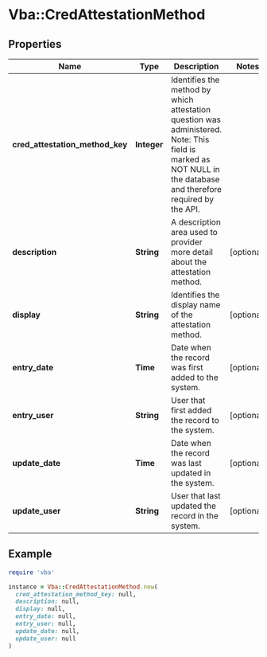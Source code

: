 # Vba::CredAttestationMethod

## Properties

| Name | Type | Description | Notes |
| ---- | ---- | ----------- | ----- |
| **cred_attestation_method_key** | **Integer** | Identifies the method by which attestation question was administered. Note: This field is marked as NOT NULL in the database and therefore required by the API. |  |
| **description** | **String** | A description area used to provider more detail about the attestation method. | [optional] |
| **display** | **String** | Identifies the display name of the attestation method. | [optional] |
| **entry_date** | **Time** | Date when the record was first added to the system. | [optional] |
| **entry_user** | **String** | User that first added the record to the system. | [optional] |
| **update_date** | **Time** | Date when the record was last updated in the system. | [optional] |
| **update_user** | **String** | User that last updated the record in the system. | [optional] |

## Example

```ruby
require 'vba'

instance = Vba::CredAttestationMethod.new(
  cred_attestation_method_key: null,
  description: null,
  display: null,
  entry_date: null,
  entry_user: null,
  update_date: null,
  update_user: null
)
```

